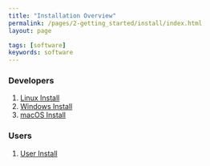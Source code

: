 ```yaml
---
title: "Installation Overview"
permalink: /pages/2-getting_started/install/index.html
layout: page

tags: [software]
keywords: software
---
```


### Developers
1. [Linux Install]({{site.baseurl}}/pages/2-getting_started/install/ubuntu-install.html)
1. [Windows Install]({{site.baseurl}}/pages/2-getting_started/install/ubuntu-install.html)
1. [macOS Install](https://docs.google.com/document/d/146mBWBmxkAu0qBdSlCSer1nqVvOLBn_B-VzkcwpjhEU)


### Users
1. [User Install]({{site.baseurl}}/pages/2-getting_started/install/user-install.html)
